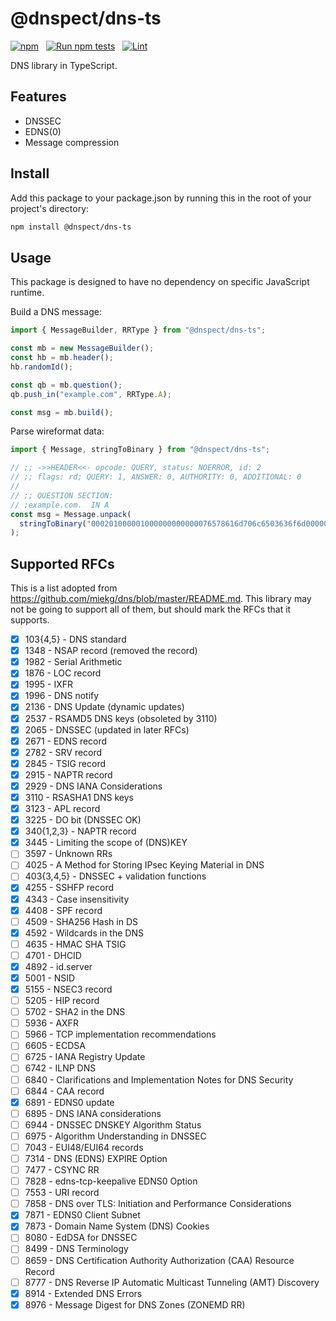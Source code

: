 # @dnspect/dns-ts

[![npm](https://img.shields.io/npm/v/@dnspect/dns-ts.svg)](https://www.npmjs.com/package/@dnspect/dns-ts) &nbsp;
[![Run npm tests](https://github.com/dnspect/dns-ts/actions/workflows/test.yml/badge.svg)](https://github.com/dnspect/dns-ts/actions/workflows/test.yml) &nbsp;
[![Lint](https://github.com/dnspect/dns-ts/actions/workflows/lint.yml/badge.svg)](https://github.com/dnspect/dns-ts/actions/workflows/lint.yml) &nbsp;

DNS library in TypeScript.

## Features

- DNSSEC
- EDNS(0)
- Message compression

## Install

Add this package to your package.json by running this in the root of your project's directory:

```sh
npm install @dnspect/dns-ts
```

## Usage

This package is designed to have no dependency on specific JavaScript runtime.

Build a DNS message:

```javascript
import { MessageBuilder, RRType } from "@dnspect/dns-ts";

const mb = new MessageBuilder();
const hb = mb.header();
hb.randomId();

const qb = mb.question();
qb.push_in("example.com", RRType.A);

const msg = mb.build();
```

Parse wireformat data:

```javascript
import { Message, stringToBinary } from "@dnspect/dns-ts";

// ;; ->>HEADER<<- opcode: QUERY, status: NOERROR, id: 2
// ;; flags: rd; QUERY: 1, ANSWER: 0, AUTHORITY: 0, ADDITIONAL: 0
//
// ;; QUESTION SECTION:
// ;example.com.  IN A
const msg = Message.unpack(
  stringToBinary("000201000001000000000000076578616d706c6503636f6d0000010001", "hex")
);
```

## Supported RFCs

This is a list adopted from <https://github.com/miekg/dns/blob/master/README.md>. This library may not be going to support all of them, but should mark the RFCs that it supports.

- [x] 103{4,5} - DNS standard
- [x] 1348 - NSAP record (removed the record)
- [x] 1982 - Serial Arithmetic
- [x] 1876 - LOC record
- [x] 1995 - IXFR
- [x] 1996 - DNS notify
- [x] 2136 - DNS Update (dynamic updates)
- [x] 2537 - RSAMD5 DNS keys (obsoleted by 3110)
- [x] 2065 - DNSSEC (updated in later RFCs)
- [x] 2671 - EDNS record
- [x] 2782 - SRV record
- [x] 2845 - TSIG record
- [x] 2915 - NAPTR record
- [x] 2929 - DNS IANA Considerations
- [x] 3110 - RSASHA1 DNS keys
- [x] 3123 - APL record
- [x] 3225 - DO bit (DNSSEC OK)
- [x] 340{1,2,3} - NAPTR record
- [x] 3445 - Limiting the scope of (DNS)KEY
- [ ] 3597 - Unknown RRs
- [ ] 4025 - A Method for Storing IPsec Keying Material in DNS
- [ ] 403{3,4,5} - DNSSEC + validation functions
- [x] 4255 - SSHFP record
- [x] 4343 - Case insensitivity
- [x] 4408 - SPF record
- [ ] 4509 - SHA256 Hash in DS
- [x] 4592 - Wildcards in the DNS
- [ ] 4635 - HMAC SHA TSIG
- [ ] 4701 - DHCID
- [x] 4892 - id.server
- [x] 5001 - NSID
- [x] 5155 - NSEC3 record
- [ ] 5205 - HIP record
- [ ] 5702 - SHA2 in the DNS
- [ ] 5936 - AXFR
- [ ] 5966 - TCP implementation recommendations
- [ ] 6605 - ECDSA
- [ ] 6725 - IANA Registry Update
- [ ] 6742 - ILNP DNS
- [ ] 6840 - Clarifications and Implementation Notes for DNS Security
- [ ] 6844 - CAA record
- [x] 6891 - EDNS0 update
- [ ] 6895 - DNS IANA considerations
- [ ] 6944 - DNSSEC DNSKEY Algorithm Status
- [ ] 6975 - Algorithm Understanding in DNSSEC
- [ ] 7043 - EUI48/EUI64 records
- [ ] 7314 - DNS (EDNS) EXPIRE Option
- [ ] 7477 - CSYNC RR
- [ ] 7828 - edns-tcp-keepalive EDNS0 Option
- [ ] 7553 - URI record
- [ ] 7858 - DNS over TLS: Initiation and Performance Considerations
- [x] 7871 - EDNS0 Client Subnet
- [x] 7873 - Domain Name System (DNS) Cookies
- [ ] 8080 - EdDSA for DNSSEC
- [ ] 8499 - DNS Terminology
- [ ] 8659 - DNS Certification Authority Authorization (CAA) Resource Record
- [ ] 8777 - DNS Reverse IP Automatic Multicast Tunneling (AMT) Discovery
- [x] 8914 - Extended DNS Errors
- [x] 8976 - Message Digest for DNS Zones (ZONEMD RR)
